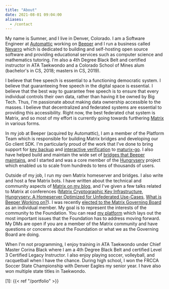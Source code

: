 ```yaml
---
title: "About"
date: 2021-08-01 09:04:00
aliases:
  - /contact
---
```


My name is Sumner, and I live in Denver, Colorado. I am a Software Engineer at
[Automattic](https://automattic.com/) working on [Beeper](https://beeper.com/)
and I run a business called [Nevarro](https://nevarro.space) which is dedicated
to building and self-hosting open source software and providing educational
services such as computer science and mathematics tutoring. I'm also a 4th
Degree Black Belt and certified instructor in ATA Taekwondo and a Colorado
School of Mines alum (bachelor's in CS, 2018; masters in CS, 2019).

I believe that free speech is essential to a functioning democratic system. I
believe that guaranteeing free speech in the digital space is essential. I
believe that the best way to guarantee free speech is to ensure that every
individual controls their own data, rather than having it be owned by Big Tech.
Thus, I'm passionate about making data ownership accessible to the masses. I
believe that decentralized and federated systems are essential to providing this
accessibility. Right now, the best federated chat system is Matrix, and so most
of my effort is currently going towards furthering [Matrix](https://matrix.org/)
in various forms.

In my job at Beeper (acquired by Automattic), I am a member of the Platform Team
which is responsible for building Matrix bridges and developing our Go client
SDK. I'm particularly proud of the work that I've done to bring support for
[key backup](https://github.com/mautrix/go/tree/main/crypto/backup) and
[interactive verification](https://github.com/mautrix/go/tree/main/crypto/verificationhelper)
to [maturix-go](https://github.com/mautrix/go). I also have helped build and
maintain the wide set of
[bridges that Beeper maintains](https://github.com/beeper), and I started and
was a core member of the
[Hungryserv]({{<ref"/portfolio#presentation-hungryserv">}}) project which
enabled us to scale from hundreds to tens of thousands of users.

Outside of my job, I run my own Matrix homeserver and bridges. I also write and
host a few Matrix bots. I have written about the technical and community aspects
of [Matrix on my blog](/categories/matrix), and I've given a few talks related
to Matrix at conferences
([Matrix Cryptographic Key Infrastructure]({{<ref"/portfolio#presentation-matrix-crypto-key-infra">}}),
[Hungryserv: A Homeserver Optimized for Unfederated Use-Cases]({{<ref"/portfolio#presentation-hungryserv">}}),
[What is Beeper Working on?]({{<ref"/portfolio#presentation-what-is-beeper-working-on">}})).
I was recently
[elected to the Matrix Governing Board](https://matrix.org/foundation/governing-board-elections/#elected-representatives)
as an individual member. My goal is to represent the interests of the community
to the Foundation. You can read
[my platform]({{<ref"./posts/matrix/2024-matrix-governing-board.md">}}) which
lays out the most important issues that the Foundation has to address moving
forward. My DMs are open if you are a member of the Matrix community and have
questions or concerns about the Foundation or what we as the Governing Board are
doing.

When I'm not programming, I enjoy training in ATA Taekwondo under Chief Master
Corina Black where I am a 4th Degree Black Belt and certified Level 3 Certified
Legacy Instructor. I also enjoy playing soccer, volleyball, and racquetball when
I have the chance. During high school, I won the FRCCA Soccer State Championship
with Denver Eagles my senior year. I have also won multiple state titles in
Taekwondo.

[1]: {{< ref "/portfolio" >}}
